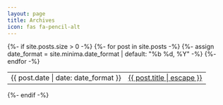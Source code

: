 ```yaml
---
layout: page
title: Archives
icon: fas fa-pencil-alt
---
```

<tbody>
    {%- if site.posts.size > 0 -%}
    <table>
      {%- for post in site.posts -%}
      <tr>
        {%- assign date_format = site.minima.date_format | default: "%b %d, %Y" -%}
          <td>
          <span class="post-meta">{{ post.date | date: date_format }}</span>
        </td>
        <td>
          <a class="post-link" href="{{ post.url | relative_url }}">
            {{ post.title | escape }}
          </a>
        </td>
    </tr>
      {%- endfor -%}
  </table>

  {%- endif -%}